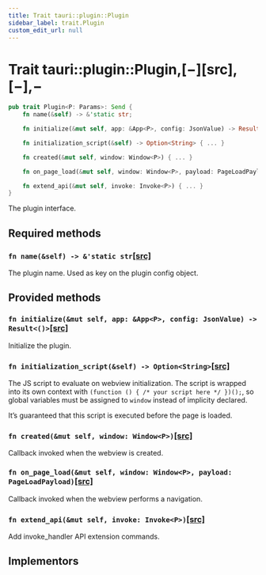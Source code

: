 ```yaml
---
title: Trait tauri::plugin::Plugin
sidebar_label: trait.Plugin
custom_edit_url: null
---
```


# Trait tauri::plugin::Plugin,\[−]\[src],\[−],−

```rs
pub trait Plugin<P: Params>: Send {
    fn name(&self) -> &'static str;

    fn initialize(&mut self, app: &App<P>, config: JsonValue) -> Result<()> { ... }

    fn initialization_script(&self) -> Option<String> { ... }

    fn created(&mut self, window: Window<P>) { ... }

    fn on_page_load(&mut self, window: Window<P>, payload: PageLoadPayload) { ... }

    fn extend_api(&mut self, invoke: Invoke<P>) { ... }
}
```

The plugin interface.

## Required methods

### `fn name(&self) -> &'static str`[\[src\]](/docs/api/rust/tauri/../../src/tauri/plugin.rs#17 "goto source code")

The plugin name. Used as key on the plugin config object.

## Provided methods

### `fn initialize(&mut self, app: &App<P>, config: JsonValue) -> Result<()>`[\[src\]](/docs/api/rust/tauri/../../src/tauri/plugin.rs#21-23 "goto source code")

Initialize the plugin.

### `fn initialization_script(&self) -> Option<String>`[\[src\]](/docs/api/rust/tauri/../../src/tauri/plugin.rs#30-32 "goto source code")

The JS script to evaluate on webview initialization. The script is wrapped into its own context with `(function () { /* your script here */ })();`, so global variables must be assigned to `window` instead of implicity declared.

It’s guaranteed that this script is executed before the page is loaded.

### `fn created(&mut self, window: Window<P>)`[\[src\]](/docs/api/rust/tauri/../../src/tauri/plugin.rs#36 "goto source code")

Callback invoked when the webview is created.

### `fn on_page_load(&mut self, window: Window<P>, payload: PageLoadPayload)`[\[src\]](/docs/api/rust/tauri/../../src/tauri/plugin.rs#40 "goto source code")

Callback invoked when the webview performs a navigation.

### `fn extend_api(&mut self, invoke: Invoke<P>)`[\[src\]](/docs/api/rust/tauri/../../src/tauri/plugin.rs#44 "goto source code")

Add invoke_handler API extension commands.

## Implementors
